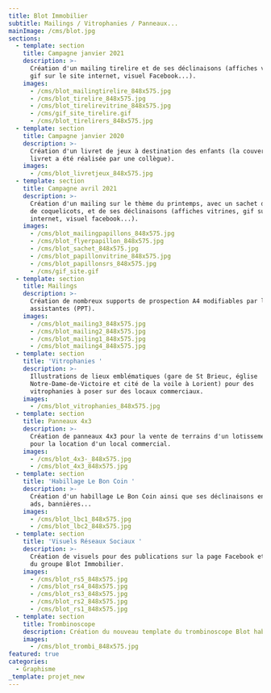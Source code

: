 ```yaml
---
title: Blot Immobilier
subtitle: Mailings / Vitrophanies / Panneaux...
mainImage: /cms/blot.jpg
sections:
  - template: section
    title: Campagne janvier 2021
    description: >-
      Création d'un mailing tirelire et de ses déclinaisons (affiches vitrines,
      gif sur le site internet, visuel Facebook...).
    images:
      - /cms/blot_mailingtirelire_848x575.jpg
      - /cms/blot_tirelire_848x575.jpg
      - /cms/blot_tirelirevitrine_848x575.jpg
      - /cms/gif_site_tirelire.gif
      - /cms/blot_tirelirers_848x575.jpg
  - template: section
    title: Campagne janvier 2020
    description: >-
      Création d'un livret de jeux à destination des enfants (la couverture du
      livret a été réalisée par une collègue).
    images:
      - /cms/blot_livretjeux_848x575.jpg
  - template: section
    title: Campagne avril 2021
    description: >-
      Création d'un mailing sur le thème du printemps, avec un sachet de graines
      de coquelicots, et de ses déclinaisons (affiches vitrines, gif sur le site
      internet, visuel facebook...).
    images:
      - /cms/blot_mailingpapillons_848x575.jpg
      - /cms/blot_flyerpapillon_848x575.jpg
      - /cms/blot_sachet_848x575.jpg
      - /cms/blot_papillonvitrine_848x575.jpg
      - /cms/blot_papillonsrs_848x575.jpg
      - /cms/gif_site.gif
  - template: section
    title: Mailings
    description: >-
      Création de nombreux supports de prospection A4 modifiables par les
      assistantes (PPT).
    images:
      - /cms/blot_mailing3_848x575.jpg
      - /cms/blot_mailing2_848x575.jpg
      - /cms/blot_mailing1_848x575.jpg
      - /cms/blot_mailing4_848x575.jpg
  - template: section
    title: 'Vitrophanies '
    description: >-
      Illustrations de lieux emblématiques (gare de St Brieuc, église
      Notre-Dame-de-Victoire et cité de la voile à Lorient) pour des
      vitrophanies à poser sur des locaux commerciaux.
    images:
      - /cms/blot_vitrophanies_848x575.jpg
  - template: section
    title: Panneaux 4x3
    description: >-
      Création de panneaux 4x3 pour la vente de terrains d'un lotissement et
      pour la location d'un local commercial.
    images:
      - /cms/blot_4x3-_848x575.jpg
      - /cms/blot_4x3_848x575.jpg
  - template: section
    title: 'Habillage Le Bon Coin '
    description: >-
      Création d'un habillage Le Bon Coin ainsi que ses déclinaisons en native
      ads, bannières...
    images:
      - /cms/blot_lbc1_848x575.jpg
      - /cms/blot_lbc2_848x575.jpg
  - template: section
    title: 'Visuels Réseaux Sociaux '
    description: >-
      Création de visuels pour des publications sur la page Facebook et LinkedIn
      du groupe Blot Immobilier.
    images:
      - /cms/blot_rs5_848x575.jpg
      - /cms/blot_rs4_848x575.jpg
      - /cms/blot_rs3_848x575.jpg
      - /cms/blot_rs2_848x575.jpg
      - /cms/blot_rs1_848x575.jpg
  - template: section
    title: Trombinoscope
    description: Création du nouveau template du trombinoscope Blot habitation
    images:
      - /cms/blot_trombi_848x575.jpg
featured: true
categories:
  - Graphisme
_template: projet_new
---
```



